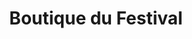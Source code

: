 ---
title: "Boutique du Festival"
url: /arles/boutique-du-festival-boulevard-victor-hugo/
shop: Tickets
---